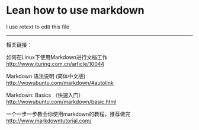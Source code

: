 Lean how to use markdown
================================

I use retext to edit this file

************************
相关链接：

如何在Linux下使用Markdown进行文档工作
<http://www.ituring.com.cn/article/10044>

Markdown 语法说明 (简体中文版) 
<http://wowubuntu.com/markdown/#autolink>

Markdown: Basics （快速入门）
<http://wowubuntu.com/markdown/basic.html>

一个一步一步教会你使用markdown的教程，推荐做完
<http://www.markdowntutorial.com/>